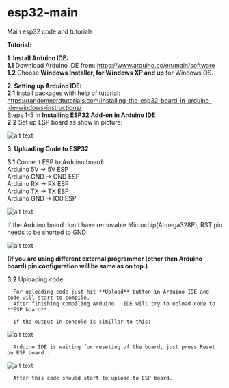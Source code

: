 # esp32-main
Main esp32 code and tutorials


 **Tutorial:**  

 **1. Install Arduino IDE:**  
   **1.1** Download Arduino IDE from: https://www.arduino.cc/en/main/software    
   **1.2** Choose **Windows Installer, for Windows XP and up** for Windows OS.

 **2. Setting up Arduino IDE:**  
   **2.1** Install packages with help of tutorial:  
      https://randomnerdtutorials.com/installing-the-esp32-board-in-arduino-ide-windows-instructions/  
      Steps 1-5 in **Installing ESP32 Add-on in Arduino IDE**   
   **2.2** Set up ESP board as show in picture: 

   ![alt text](https://github.com/CyberPunkLabBratislava/esp32-main/blob/master/pictures/ArduinoIDEConf.png)  

**3. Uploading Code to ESP32**  

   **3.1** Connect ESP to Arduino board:  
      Arduino 5V  -> 5V  ESP  
      Arduino GND -> GND ESP  
      Arduino RX  -> RX  ESP  
      Arduino TX  -> TX  ESP  
      Arduino GND -> IO0 ESP  

   ![alt text](https://github.com/CyberPunkLabBratislava/esp32-main/blob/master/pictures/connected.png)  

   If the Arduino board don't have removable Microchip(Atmega328P), RST pin needs to be shorted to GND:  

   ![alt text](https://github.com/CyberPunkLabBratislava/esp32-main/blob/master/pictures/connectedNonRemovable.png)  

   **(If you are using different external programmer (other then Arduino board) pin configuration will be same as on top.)**  

   **3.2** Uploading code:  

      For uploading code just hit **Upload** button in Arduino IDE and code will start to compile.  
      After finishing compiling Arduino   IDE will try to upload code to **ESP board**.  

      If the output in console is simillar to this:  

   ![alt text](https://github.com/CyberPunkLabBratislava/esp32-main/blob/master/pictures/CodeUpload.png)  

      Arduino IDE is waiting for reseting of the board, just press Reset on ESP board.:  

   ![alt text](https://github.com/CyberPunkLabBratislava/esp32-main/blob/master/pictures/connectedRst.png)  

      After this code should start to upload to ESP board.



